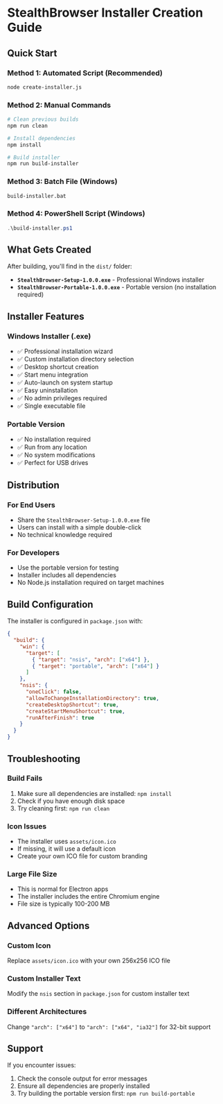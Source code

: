 # StealthBrowser Installer Creation Guide

## Quick Start

### Method 1: Automated Script (Recommended)
```bash
node create-installer.js
```

### Method 2: Manual Commands
```bash
# Clean previous builds
npm run clean

# Install dependencies
npm install

# Build installer
npm run build-installer
```

### Method 3: Batch File (Windows)
```bash
build-installer.bat
```

### Method 4: PowerShell Script (Windows)
```powershell
.\build-installer.ps1
```

## What Gets Created

After building, you'll find in the `dist/` folder:

- **`StealthBrowser-Setup-1.0.0.exe`** - Professional Windows installer
- **`StealthBrowser-Portable-1.0.0.exe`** - Portable version (no installation required)

## Installer Features

### Windows Installer (.exe)
- ✅ Professional installation wizard
- ✅ Custom installation directory selection
- ✅ Desktop shortcut creation
- ✅ Start menu integration
- ✅ Auto-launch on system startup
- ✅ Easy uninstallation
- ✅ No admin privileges required
- ✅ Single executable file

### Portable Version
- ✅ No installation required
- ✅ Run from any location
- ✅ No system modifications
- ✅ Perfect for USB drives

## Distribution

### For End Users
- Share the `StealthBrowser-Setup-1.0.0.exe` file
- Users can install with a simple double-click
- No technical knowledge required

### For Developers
- Use the portable version for testing
- Installer includes all dependencies
- No Node.js installation required on target machines

## Build Configuration

The installer is configured in `package.json` with:

```json
{
  "build": {
    "win": {
      "target": [
        { "target": "nsis", "arch": ["x64"] },
        { "target": "portable", "arch": ["x64"] }
      ]
    },
    "nsis": {
      "oneClick": false,
      "allowToChangeInstallationDirectory": true,
      "createDesktopShortcut": true,
      "createStartMenuShortcut": true,
      "runAfterFinish": true
    }
  }
}
```

## Troubleshooting

### Build Fails
1. Make sure all dependencies are installed: `npm install`
2. Check if you have enough disk space
3. Try cleaning first: `npm run clean`

### Icon Issues
- The installer uses `assets/icon.ico`
- If missing, it will use a default icon
- Create your own ICO file for custom branding

### Large File Size
- This is normal for Electron apps
- The installer includes the entire Chromium engine
- File size is typically 100-200 MB

## Advanced Options

### Custom Icon
Replace `assets/icon.ico` with your own 256x256 ICO file

### Custom Installer Text
Modify the `nsis` section in `package.json` for custom installer text

### Different Architectures
Change `"arch": ["x64"]` to `"arch": ["x64", "ia32"]` for 32-bit support

## Support

If you encounter issues:
1. Check the console output for error messages
2. Ensure all dependencies are properly installed
3. Try building the portable version first: `npm run build-portable`
